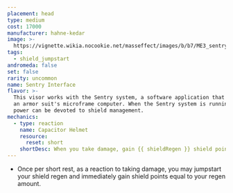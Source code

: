 ```yaml
---
placement: head
type: medium
cost: 17000
manufacturer: hahne-kedar
image: >-
  https://vignette.wikia.nocookie.net/masseffect/images/b/b7/ME3_sentry_interface.png/revision/latest/scale-to-width-down/115?cb=20120312190726
tags:
  - shield_jumpstart
andromeda: false
set: false
rarity: uncommon
name: Sentry Interface
flavor: >-
  This visor works with the Sentry system, a software application that optimizes
  an armor suit's microframe computer. When the Sentry system is running, more
  power can be devoted to shield management.
mechanics:
  - type: reaction
    name: Capacitor Helmet
    resource:
      reset: short
    shortDesc: When you take damage, gain {{ shieldRegen }} shield points.
---
```

- Once per short rest, as a reaction to taking damage, you may jumpstart your shield regen and
immediately gain shield points equal to your regen amount.
